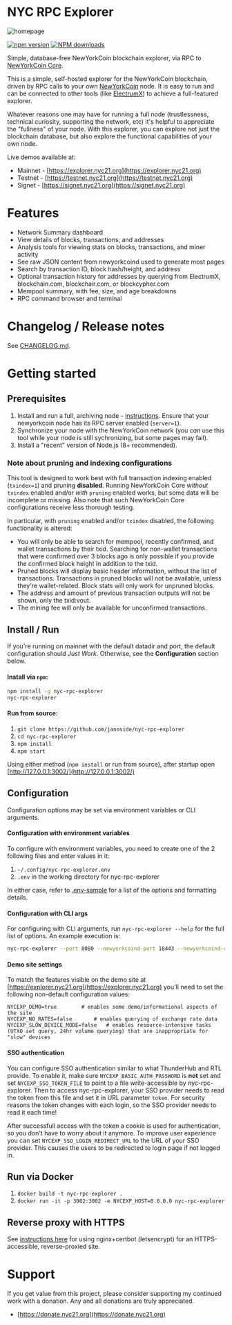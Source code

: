 # NYC RPC Explorer

![homepage](https://github.com/janoside/nyc-rpc-explorer/blob/master/public/img/screenshots/homepage.png?raw=true)

[![npm version][npm-ver-img]][npm-ver-url] [![NPM downloads][npm-dl-img]][npm-dl-url]


Simple, database-free NewYorkCoin blockchain explorer, via RPC to [NewYorkCoin Core](https://github.com/newyorkcoin/newyorkcoin).

This is a simple, self-hosted explorer for the NewYorkCoin blockchain, driven by RPC calls to your own [NewYorkCoin](https://github.com/newyorkcoin/newyorkcoin) node. It is easy to run and can be connected to other tools (like [ElectrumX](https://github.com/spesmilo/electrumx)) to achieve a full-featured explorer.

Whatever reasons one may have for running a full node (trustlessness, technical curiosity, supporting the network, etc) it's helpful to appreciate the "fullness" of your node. With this explorer, you can explore not just the blockchain database, but also explore the functional capabilities of your own node.

Live demos available at:

* Mainnet - [https://explorer.nyc21.org](https://explorer.nyc21.org)
* Testnet - [https://testnet.nyc21.org](https://testnet.nyc21.org)
* Signet - [https://signet.nyc21.org](https://signet.nyc21.org)


# Features

* Network Summary dashboard
* View details of blocks, transactions, and addresses
* Analysis tools for viewing stats on blocks, transactions, and miner activity
* See raw JSON content from newyorkcoind used to generate most pages
* Search by transaction ID, block hash/height, and address
* Optional transaction history for addresses by querying from ElectrumX, blockchain.com, blockchair.com, or blockcypher.com
* Mempool summary, with fee, size, and age breakdowns
* RPC command browser and terminal


# Changelog / Release notes

See [CHANGELOG.md](/CHANGELOG.md).


# Getting started

## Prerequisites

1. Install and run a full, archiving node - [instructions](https://newyorkcoin.org/en/full-node). Ensure that your newyorkcoin node has its RPC server enabled (`server=1`).
2. Synchronize your node with the NewYorkCoin network (you *can* use this tool while your node is still sychronizing, but some pages may fail).
3. Install a "recent" version of Node.js (8+ recommended).

### Note about pruning and indexing configurations

This tool is designed to work best with full transaction indexing enabled (`txindex=1`) and pruning **disabled**. Running NewYorkCoin Core *without* `txindex` enabled and/or *with* `pruning` enabled works, but some data will be incomplete or missing. Also note that such NewYorkCoin Core configurations receive less thorough testing.

In particular, with `pruning` enabled and/or `txindex` disabled, the following functionality is altered:

* You will only be able to search for mempool, recently confirmed, and wallet transactions by their txid. Searching for non-wallet transactions that were confirmed over 3 blocks ago is only possible if you provide the confirmed block height in addition to the txid.
* Pruned blocks will display basic header information, without the list of transactions. Transactions in pruned blocks will not be available, unless they're wallet-related. Block stats will only work for unpruned blocks.
* The address and amount of previous transaction outputs will not be shown, only the txid:vout.
* The mining fee will only be available for unconfirmed transactions.


## Install / Run

If you're running on mainnet with the default datadir and port, the default configuration should *Just Work*. Otherwise, see the **Configuration** section below.

#### Install via `npm`:

```bash
npm install -g nyc-rpc-explorer
nyc-rpc-explorer
```

#### Run from source:

1. `git clone https://github.com/janoside/nyc-rpc-explorer`
2. `cd nyc-rpc-explorer`
3. `npm install`
4. `npm start`


Using either method (`npm install` or run from source), after startup open [http://127.0.0.1:3002/](http://127.0.0.1:3002/)


## Configuration

Configuration options may be set via environment variables or CLI arguments.

#### Configuration with environment variables

To configure with environment variables, you need to create one of the 2 following files and enter values in it:

1. `~/.config/nyc-rpc-explorer.env`
2. `.env` in the working directory for nyc-rpc-explorer

In either case, refer to [.env-sample](.env-sample) for a list of the options and formatting details.

#### Configuration with CLI args

For configuring with CLI arguments, run `nyc-rpc-explorer --help` for the full list of options. An example execution is:

```bash
nyc-rpc-explorer --port 8080 --newyorkcoind-port 18443 --newyorkcoind-cookie ~/.newyorkcoin/regtest/.cookie
```

#### Demo site settings

To match the features visible on the demo site at [https://explorer.nyc21.org](https://explorer.nyc21.org) you'll need to set the following non-default configuration values:

    NYCEXP_DEMO=true 		# enables some demo/informational aspects of the site
    NYCEXP_NO_RATES=false		# enables querying of exchange rate data
    NYCEXP_SLOW_DEVICE_MODE=false	# enables resource-intensive tasks (UTXO set query, 24hr volume querying) that are inappropriate for "slow" devices

#### SSO authentication

You can configure SSO authentication similar to what ThunderHub and RTL provide.
To enable it, make sure `NYCEXP_BASIC_AUTH_PASSWORD` is **not** set and set `NYCEXP_SSO_TOKEN_FILE` to point to a file write-accessible by nyc-rpc-explorer.
Then to access nyc-rpc-explorer, your SSO provider needs to read the token from this file and set it in URL parameter `token`.
For security reasons the token changes with each login, so the SSO provider needs to read it each time!

After successfull access with the token a cookie is used for authentication, so you don't have to worry about it anymore.
To improve user experience you can set `NYCEXP_SSO_LOGIN_REDIRECT_URL` to the URL of your SSO provider.
This causes the users to be redirected to login page if not logged in.

## Run via Docker

1. `docker build -t nyc-rpc-explorer .`
2. `docker run -it -p 3002:3002 -e NYCEXP_HOST=0.0.0.0 nyc-rpc-explorer`


## Reverse proxy with HTTPS

See [instructions here](docs/nginx-reverse-proxy.md) for using nginx+certbot (letsencrypt) for an HTTPS-accessible, reverse-proxied site.


# Support

If you get value from this project, please consider supporting my continued work with a donation. Any and all donations are truly appreciated.

* [https://donate.nyc21.org](https://donate.nyc21.org)


[npm-ver-img]: https://img.shields.io/npm/v/nyc-rpc-explorer.svg?style=flat
[npm-ver-url]: https://www.npmjs.com/package/nyc-rpc-explorer
[npm-dl-img]: http://img.shields.io/npm/dm/nyc-rpc-explorer.svg?style=flat
[npm-dl-url]: https://npmcharts.com/compare/nyc-rpc-explorer?minimal=true

